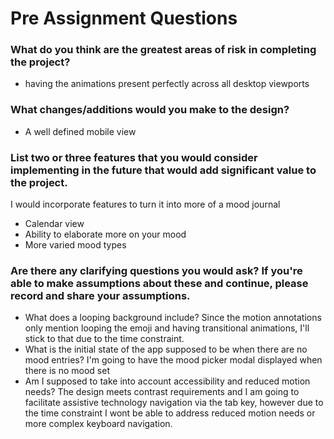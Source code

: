 # Pre Assignment Questions

### What do you think are the greatest areas of risk in completing the project?

- having the animations present perfectly across all desktop viewports

### What changes/additions would you make to the design?

- A well defined mobile view

### List two or three features that you would consider implementing in the future that would add significant value to the project.

I would incorporate features to turn it into more of a mood journal

- Calendar view
- Ability to elaborate more on your mood
- More varied mood types

### Are there any clarifying questions you would ask? If you're able to make assumptions about these and continue, please record and share your assumptions.

- What does a looping background include? 
    Since the motion annotations only mention looping the emoji and having transitional animations, I'll stick to that due to the time constraint.
- What is the initial state of the app supposed to be when there are no mood entries? 
    I'm going to have the mood picker modal displayed when there is no mood set
- Am I supposed to take into account accessibility and reduced motion needs? 
    The design meets contrast requirements and I am going to facilitate assistive technology navigation via the tab key, however due to the time constraint I wont be able to address reduced motion needs or more complex keyboard navigation.
